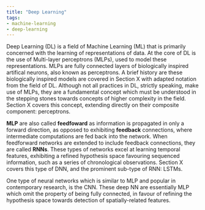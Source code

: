```yaml
---
title: "Deep Learning"
tags:
- machine-learning 
- deep-learning
---
```


Deep Learning (DL) is a field of Machine Learning (ML) that is primarily
concerned with the learning of representations of data. At the core of DL is the
use of Multi-layer perceptrons (MLPs), used to model these representations. MLPs
are fully connected layers of biologically inspired artifical neurons, also
known as perceptrons. A brief history are these biologically inspired models are
covered in Section X with adapted notation from the field of DL. Although not
all practices in DL, strictly speaking, make use of MLPs, they are a fundamental
concept which must be understood in the stepping stones towards concepts of
higher complexity in the field. Section X covers this concept, extending
directly on their composite component: perceptrons.

**MLP** are also called **feedfoward** as information is propagated in
only a forward direction, as opposed to exhibiting **feedback** connections,
where intermediate computations are fed back into the network. When feedforward
networks are extended to include feedback connections, they are called
**RNNs**. These types of networks excel at learning temporal
features, exhibiting a refined hypothesis space favouring sequenced information,
such as a series of chronological observations. Section X covers this
type of DNN, and the prominent sub-type of RNN: LSTMs.

One type of neural networks which is similar to MLP and popular in
contemporary research, is the CNN. These deep NN are essentially
MLP which omit the property of being fully connected, in favour of
refining the hypothesis space towards detection of spatially-related features.